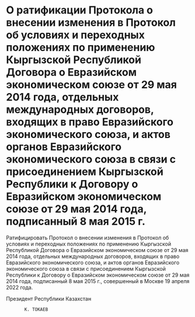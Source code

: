 # О ратификации Протокола о внесении изменения  в Протокол об условиях и переходных положениях  по применению Кыргызской Республикой Договора  о Евразийском экономическом союзе от 29 мая 2014 года, отдельных международных договоров, входящих  в право Евразийского экономического союза, и актов  органов Евразийского экономического союза в связи  с присоединением Кыргызской Республики к Договору  о Евразийском экономическом союзе от 29 мая 2014 года,                              подписанный 8 мая 2015 г. 

Ратифицировать Протокол о внесении изменения в Протокол  об условиях и переходных положениях по применению Кыргызской Республикой Договора о Евразийском экономическом союзе от 29 мая  2014 года, отдельных международных договоров, входящих в право Евразийского экономического союза, и актов органов Евразийского экономического союза в связи с присоединением Кыргызской Республики  к Договору о Евразийском экономическом союзе от 29 мая 2014 года, подписанный 8 мая 2015 г., совершенный в Москве 19 апреля 2022 года. 

Президент Республики Казахстан

           К. ТОКАЕВ

